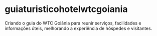 # guiaturisticohotelwtcgoiania
Criando o guia do WTC Goiânia para reunir serviços, facilidades e informações úteis, melhorando a experiência de hóspedes e visitantes.
